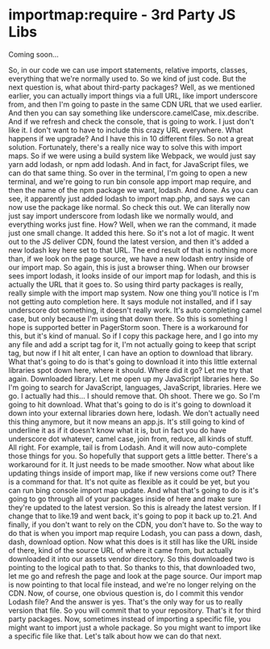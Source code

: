 # importmap:require - 3rd Party JS Libs

Coming soon...

So, in our code we can use import statements, relative imports, classes, everything that we're normally used to. So we kind of just code. But the next question is, what about third-party packages? Well, as we mentioned earlier, you can actually import things via a full URL, like import underscore from, and then I'm going to paste in the same CDN URL that we used earlier. And then you can say something like underscore.camelCase, mix.describe. And if we refresh and check the console, that is going to work. I just don't like it. I don't want to have to include this crazy URL everywhere. What happens if we upgrade? And I have this in 10 different files. So not a great solution. Fortunately, there's a really nice way to solve this with import maps. So if we were using a build system like Webpack, we would just say yarn add lodash, or npm add lodash. And in fact, for JavaScript files, we can do that same thing. So over in the terminal, I'm going to open a new terminal, and we're going to run bin console app import map require, and then the name of the npm package we want, lodash. And done. As you can see, it apparently just added lodash to import map.php, and says we can now use the package like normal. So check this out. We can literally now just say import underscore from lodash like we normally would, and everything works just fine. How? Well, when we ran the command, it made just one small change. It added this here. So it's not a lot of magic. It went out to the JS deliver CDN, found the latest version, and then it's added a new lodash key here set to that URL. The end result of that is nothing more than, if we look on the page source, we have a new lodash entry inside of our import map. So again, this is just a browser thing. When our browser sees import lodash, it looks inside of our import map for lodash, and this is actually the URL that it goes to. So using third party packages is really, really simple with the import map system. Now one thing you'll notice is I'm not getting auto completion here.  It says module not installed, and if I say underscore dot something, it doesn't really work. It's auto completing camel case, but only because I'm using that down there. So this is something I hope is supported better in PagerStorm soon. There is a workaround for this, but it's kind of manual. So if I copy this package here, and I go into my any file and add a script tag for it, I'm not actually going to keep that script tag, but now if I hit alt enter, I can have an option to download that library. What that's going to do is that's going to download it into this little external libraries spot down here, where it should. Where did it go? Let me try that again. Downloaded library. Let me open up my JavaScript libraries here. So I'm going to search for JavaScript, languages, JavaScript, libraries. Here we go. I actually had this... I should remove that. Oh shoot. There we go. So I'm going to hit download. What that's going to do is it's going to download it down into your external libraries down here, lodash. We don't actually need this thing anymore, but it now means an app.js. It's still going to kind of underline it as if it doesn't know what it is, but in fact you do have underscore dot whatever, camel case, join from, reduce, all kinds of stuff. All right. For example, tail is from Lodash. And it will now auto-complete those things for you. So hopefully that support gets a little better. There's a workaround for it. It just needs to be made smoother. Now what about like updating things inside of import map, like if new versions come out? There is a command for that. It's not quite as flexible as it could be yet, but you can run bing console import map update. And what that's going to do is it's going to go through all of your packages inside of here and make sure they're updated to the latest version. So this is already the latest version. If I change that to like.19 and went back, it's going to pop it back up to.21. And finally, if you don't want to rely on the CDN, you don't have to.  So the way to do that is when you import map require Lodash, you can pass a down, dash, dash, download option. Now what this does is it still has like the URL inside of there, kind of the source URL of where it came from, but actually downloaded it into our assets vendor directory. So this downloaded two is pointing to the logical path to that. So thanks to this, that downloaded two, let me go and refresh the page and look at the page source. Our import map is now pointing to that local file instead, and we're no longer relying on the CDN. Now, of course, one obvious question is, do I commit this vendor Lodash file? And the answer is yes. That's the only way for us to really version that file. So you will commit that to your repository. That's it for third party packages. Now, sometimes instead of importing a specific file, you might want to import just a whole package. So you might want to import like a specific file like that. Let's talk about how we can do that next.
